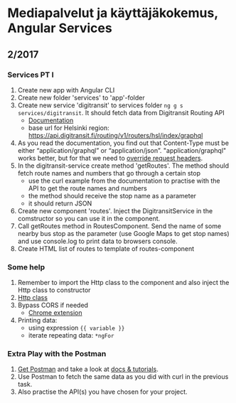 # Mediapalvelut ja käyttäjäkokemus, Angular Services


## 2/2017

### Services PT I

1. Create new app with Angular CLI
2. Create new folder 'services' to 'app'-folder
3. Create new service 'digitransit' to services folder `ng g s services/digitransit`.  It should fetch data from Digitransit Routing API
    - [Documentation](https://digitransit.fi/en/developers/services-and-apis/1-routing-api/1-getting-started/)
    - base url for Helsinki region: https://api.digitransit.fi/routing/v1/routers/hsl/index/graphql
4. As you read the documentation, you find out that Content-Type must be either “application/graphql” or “application/json”. "application/graphql" works better, but for that we need to [override request headers](https://angular.io/docs/ts/latest/guide/server-communication.html#!#override-default-request-options).
5. In the digitransit-service create method 'getRoutes'. The method should fetch route names and numbers that go through a certain stop
    - use the curl example from the documentation to practise with the API to get the route names and numbers
    - the method should receive the stop name as a parameter
    - it should return JSON
6. Create new component 'routes'. Inject the DigitransitService in the comstructor so you can use it in the component.
7. Call getRoutes method in RoutesComponent. Send the name of some nearby bus stop as the parameter (use Google Maps to get stop names) and use console.log to print data to browsers console.
8. Create HTML list of routes to template of routes-component

### Some help
1. Remember to import the Http class to the component and also inject the Http class to constructor
2. [Http class](https://angular.io/docs/ts/latest/api/http/index/Http-class.html)
3. Bypass CORS if needed
    - [Chrome extension](https://chrome.google.com/webstore/detail/allow-control-allow-origi/nlfbmbojpeacfghkpbjhddihlkkiljbi)    
4. Printing data:
    - using expression `{{ variable }}`
    - iterate repeating data: `*ngFor`
    
### Extra Play with the Postman
1. [Get Postman](https://www.getpostman.com/) and take a look at [docs & tutorials](https://www.getpostman.com/docs/).
2. Use Postman to fetch the same data as you did with curl in the previous task.
3. Also practise the API(s) you have chosen for your project.
